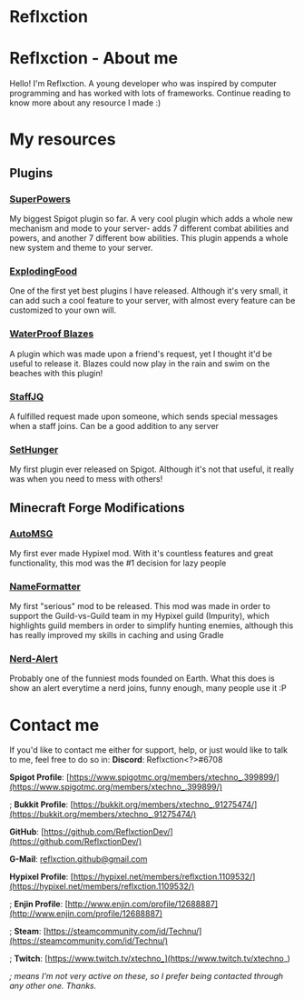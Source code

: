 # Reflxction

# Reflxction - About me

Hello! I'm Reflxction. A young developer who was inspired by computer programming and has worked with lots of frameworks. Continue reading to know more about any resource I made :)

# My resources

## Plugins
### [SuperPowers](https://reflxctiondev.github.io/SuperPowers)
My biggest Spigot plugin so far. A very cool plugin which adds a whole new mechanism and mode to your server- adds 7 different combat abilities and powers, and another 7 different bow abilities. This plugin appends a whole new system and theme to your server.
### [ExplodingFood](https://reflxctiondev.github.io/ExplodingFood)
One of the first yet best plugins I have released. Although it's very small, it can add such a cool feature to your server, with almost every feature can be customized to your own will.
### [WaterProof Blazes](https://reflxctiondev.github.io/WaterProofBlazes)
A plugin which was made upon a friend's request, yet I thought it'd be useful to release it. Blazes could now play in the rain and swim on the beaches with this plugin!
### [StaffJQ](https://reflxctiondev.github.io/StaffJQ)
A fulfilled request made upon someone, which sends special messages when a staff joins. Can be a good addition to any server
### [SetHunger](https://reflxctiondev.github.io/SetHunger)
My first plugin ever released on Spigot. Although it's not that useful, it really was when you need to mess with others!
## Minecraft Forge Modifications
### [AutoMSG](https://reflxctiondev.github.io/AutoMSG)
My first ever made Hypixel mod. With it's countless features and great functionality, this mod was the #1 decision for lazy people
### [NameFormatter](https://reflxctiondev.github.io/NameFormatter)
My first "serious" mod to be released. This mod was made in order to support the Guild-vs-Guild team in my Hypixel guild (Impurity), which highlights guild members in order to simplify hunting enemies, although this has really improved my skills in caching and using Gradle
### [Nerd-Alert](https://reflxctiondev.github.io/Nerd-Alert)
Probably one of the funniest mods founded on Earth. What this does is show an alert everytime a nerd joins, funny enough, many people use it :P

# Contact me
If you'd like to contact me either for support, help, or just would like to talk to me, feel free to do so in:
**Discord**: Reflxction<?>#6708

**Spigot Profile**: [https://www.spigotmc.org/members/xtechno_.399899/](https://www.spigotmc.org/members/xtechno_.399899/)

; **Bukkit Profile**: [https://bukkit.org/members/xtechno_.91275474/](https://bukkit.org/members/xtechno_.91275474/)

**GitHub**: [https://github.com/ReflxctionDev/](https://github.com/ReflxctionDev/)

**G-Mail**: reflxction.github@gmail.com

**Hypixel Profile**: [https://hypixel.net/members/reflxction.1109532/](https://hypixel.net/members/reflxction.1109532/)

; **Enjin Profile**: [http://www.enjin.com/profile/12688887](http://www.enjin.com/profile/12688887)

; **Steam**: [https://steamcommunity.com/id/Technu/](https://steamcommunity.com/id/Technu/)

; **Twitch**: [https://www.twitch.tv/xtechno_](https://www.twitch.tv/xtechno_)

*; means I'm not very active on these, so I prefer being contacted through any other one. Thanks.* 
